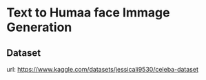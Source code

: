 # Text to Humaa face Immage Generation

## Dataset 
url: https://www.kaggle.com/datasets/jessicali9530/celeba-dataset